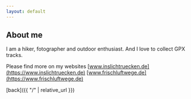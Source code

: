 ```yaml
---
layout: default
---
```


## About me

I am a hiker, fotographer and outdoor enthusiast. 
And I love to collect GPX tracks.

Please find more on my websites
[www.inslichtruecken.de](https://www.inslichtruecken.de)
[www.frischluftwege.de](https://www.frischluftwege.de)

[back]({{ "/" | relative_url }})
